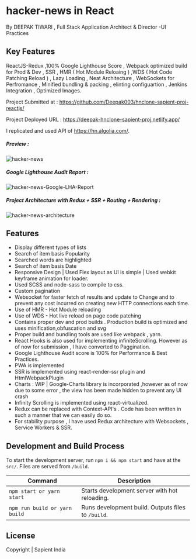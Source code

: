 # hacker-news in React
By DEEPAK TIWARI , Full Stack Application Architect & Director -UI Practices

## Key Features 
ReactJS-Redux ,100% Google Lighthouse Score , Webpack optimized build for Prod & Dev , SSR , HMR ( Hot Module Reloaing ) ,WDS ( Hot Code Patching Reload ) , Lazy Loading , Neat Architecture , WebSockets for Perfromance , Minified bundling & packing , elinting configuartion , Jenkins Integration , Optimized Images.

Project Submitted at : https://github.com/Deepak003/hnclone-sapient-proj-reactjs/

Project Deployed URL : https://deepak-hnclone-sapient-proj.netlify.app/

I replicated and used API of https://hn.algolia.com/.

##### Preview :
![hacker-news](https://github.com/Deepak003/hnclone-sapient-proj-reactjs/blob/master/Hacker-News-Assignment.PNG)

##### Google Lighthouse Audit Report :
![hacker-news-Google-LHA-Report](https://github.com/Deepak003/hnclone-sapient-proj-reactjs/blob/master/hnclone-prog-LHA-Report.PNG)

##### Project Architecture with Redux + SSR + Routing + Rendering :
![hacker-news-architecture](https://github.com/Deepak003/hnclone-sapient-proj-reactjs/blob/master/arch-overview.png)

## Features

* Display different types of lists
* Search of item basis Popularity
* Searched words are highlighted
* Search of item basis Date
* Responsive Design | Used Flex layout as UI is simple | Used webkit keyframe animation for loader.
* Used SCSS and node-sass to compile to css.
* Custom pagination
* Websocket for faster fetch of results and update to Change and to prevent any cost incurred on creating new HTTP connections each time.
* Use of HMR - Hot Module reloading
* Use of WDS - Hot live reload on page code patching
* Contains proper dev and prod builds . Production build is optimized and uses minification,obfuscation and svg
* Proper build and bundling tools are used like webpack , yarn.
* React Hooks is also used for implementing infiniteScrolling. However as of now for submission , I have converted to Paggination.
* Google Lighthouse Audit score is 100% for Performance & Best Practices.
* PWA is implemented
* SSR is implemented using react-render-ssr plugin and HtmlWebpackPlugin
* Charts : WIP | Google-Charts library is incorporated ,however as of now due to some error , the view has been made hidden to prevent any UI crash
* Infinity Scrolling is implemented using react-virtualized.
* Redux can be replaced with Context-API's . Code has been written in such a manner that we can easily do so.
* For stability purpose , I have used Redux architecture with Websockets , Service Workers & SSR.

## Development and Build Process

To start the development server, run `npm i && npm start` and have at the `src/`. Files are served from `/build`.

| Command | Description |
| ------- | ----------- |
| `npm start or yarn start` | Starts development server with hot reloading. |
| `npm run build or yarn build` | Runs development build. Outputs files to `/build`. |

## License

Copyright | Sapient India
